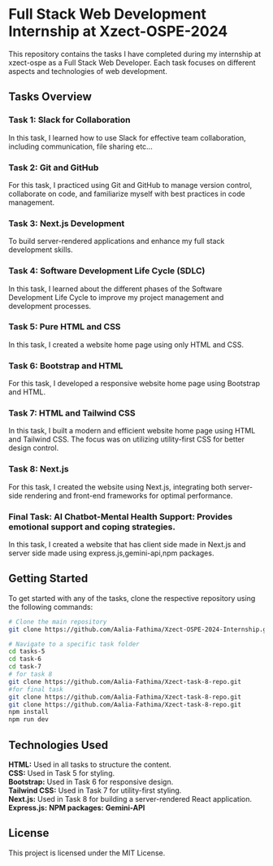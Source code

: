# Full Stack Web Development Internship at Xzect-OSPE-2024

This repository contains the tasks I have completed during my internship at xzect-ospe as a Full Stack Web Developer. Each task focuses on different aspects and technologies of web development.

## Tasks Overview

### Task 1: Slack for Collaboration
In this task, I learned how to use Slack for effective team collaboration, including communication, file sharing etc...

### Task 2: Git and GitHub
For this task, I practiced using Git and GitHub to manage version control, collaborate on code, and familiarize myself with best practices in code management.

### Task 3: Next.js Development
To build server-rendered applications and enhance my full stack development skills.

### Task 4: Software Development Life Cycle (SDLC)
In this task, I learned about the different phases of the Software Development Life Cycle to improve my project management and development processes.

### Task 5: Pure HTML and CSS
In this task, I created a website home page using only HTML and CSS. 

### Task 6: Bootstrap and HTML
For this task, I developed a responsive website home page using Bootstrap and HTML.

### Task 7: HTML and Tailwind CSS
In this task, I built a modern and efficient website home page using HTML and Tailwind CSS. The focus was on utilizing utility-first CSS for better design control.

### Task 8: Next.js
For this task, I created the website using Next.js, integrating both server-side rendering and front-end frameworks for optimal performance.

### Final Task: AI Chatbot-Mental Health Support: Provides emotional support and coping strategies.
In this task, I created a website that has client side made in Next.js and server side made using express.js,gemini-api,npm packages.

## Getting Started

To get started with any of the tasks, clone the respective repository using the following commands:

```sh
# Clone the main repository
git clone https://github.com/Aalia-Fathima/Xzect-OSPE-2024-Internship.git

# Navigate to a specific task folder
cd tasks-5
cd task-6
cd task-7
# for task 8
git clone https://github.com/Aalia-Fathima/Xzect-task-8-repo.git
#for final task
git clone https://github.com/Aalia-Fathima/Xzect-task-8-repo.git
git clone https://github.com/Aalia-Fathima/Xzect-task-8-repo.git
npm install
npm run dev
```
## Technologies Used

**HTML:**  Used in all tasks to structure the content.<br>
**CSS:**  Used in Task 5 for styling.<br>
**Bootstrap:**  Used in Task 6 for responsive design.<br>
**Tailwind CSS:**  Used in Task 7 for utility-first styling.<br>
**Next.js:**  Used in Task 8 for building a server-rendered React application.<br>
**Express.js:** 
**NPM packages:**
**Gemini-API**

## License
This project is licensed under the MIT License.

